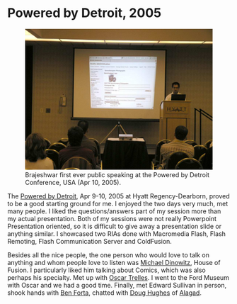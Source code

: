 # Powered by Detroit, 2005

<figure class="large">
  <img src="/static/2005/brajeshwar-powered-by-detroit-hyatt-2005-apr-10.jpg" alt="Brajeshwar" loading="lazy">
  <figcaption>
    Brajeshwar first ever public speaking at the Powered by Detroit Conference, USA (Apr 10, 2005).
  </figcaption>
</figure>

The [Powered by Detroit](http://www.poweredbydetroit.org/), Apr 9-10, 2005 at Hyatt Regency-Dearborn, proved to be a good starting ground for me. I enjoyed the two days very much, met many people. I liked the questions/answers part of my session more than my actual presentation. Both of my sessions were not really Powerpoint Presentation oriented, so it is difficult to give away a presentation slide or anything similar. I showcased two RIAs done with Macromedia Flash, Flash Remoting, Flash Communication Server and ColdFusion.

Besides all the nice people, the one person who would love to talk on anything and whom people love to listen was [Michael Dinowitz](http://houseoffusion.com/), House of Fusion. I particularly liked him talking about Comics, which was also perhaps his specialty. Met up with [Oscar Trelles](http://www.oscartrelles.com/). I went to the Ford Museum with Oscar and we had a good time. Finally, met Edward Sullivan in person, shook hands with [Ben Forta](https://en.wikipedia.org/wiki/Ben_Forta), chatted with [Doug Hughes](http://www.doughughes.net/) of [Alagad](http://www.alagad.com/).